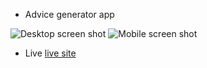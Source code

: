  - Advice generator app

![Desktop screen shot](./design/img1)
![Mobile screen shot](./design/img2)

- Live [live site](https://abymani.github.io/advice-generator-app-main/)